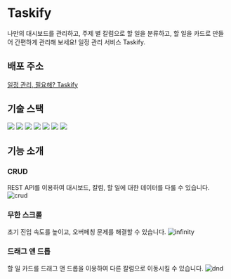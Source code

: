 # Taskify

나만의 대시보드를 관리하고, 주제 별 칼럼으로 할 일을 분류하고, 할 일을 카드로 만들어 간편하게 관리해 보세요! 일정 관리 서비스 Taskify.
<br/>

## 배포 주소

[일정 관리, 필요해? Taskify](https://taskify-harigari.vercel.app/)

## 기술 스택

<div> 
<img src="https://img.shields.io/badge/react-61dafb?style=for-the-badge&logo=react&logoColor=white"> 
<img src="https://img.shields.io/badge/typescript-3178C6?style=for-the-badge&logo=typescript&logoColor=white">
<img src="https://img.shields.io/badge/nextjs-000000?style=for-the-badge&logo=nextdotjs&logoColor=white">
<img src="https://img.shields.io/badge/eslint-4B32C3?style=for-the-badge&logo=eslint&logoColor=white">
<img src="https://img.shields.io/badge/prettier-F7B93E?style=for-the-badge&logo=prettier&logoColor=white">
<img src="https://img.shields.io/badge/git-f05032?style=for-the-badge&logo=git&logoColor=white">
<img src="https://img.shields.io/badge/reactquery-FF4154?style=for-the-badge&logo=reactquery&logoColor=white">
</div>

## 기능 소개

### CRUD
  REST API를 이용하여 대시보드, 칼럼, 할 일에 대한 데이터를 다룰 수 있습니다.
![crud](https://github.com/harigari/taskify/assets/78120157/17e45398-f905-435d-b84b-8a4106361e53)

### 무한 스크롤
  초기 진입 속도를 높이고, 오버페칭 문제를 해결할 수 있습니다.
![infinity](https://github.com/harigari/taskify/assets/78120157/7e4e84c8-cf3f-46f1-ba23-e2aba0f8c559)

### 드래그 앤 드롭
  할 일 카드를 드래그 앤 드롭을 이용하여 다른 칼럼으로 이동시킬 수 있습니다.
![dnd](https://github.com/harigari/taskify/assets/78120157/c1d8e010-ecb4-413d-a3df-65932a35f4c0)
